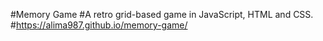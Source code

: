 #Memory Game
#A retro grid-based game in JavaScript, HTML and CSS.
#https://alima987.github.io/memory-game/
